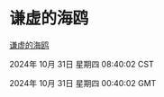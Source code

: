 # 谦虚的海鸥
[谦虚的海鸥](http://219.139.197.74:56308/qxdho/course/base/hotlink/index.php)

2024年 10月 31日 星期四 08:40:02 CST

2024年 10月 31日 星期四 00:40:02 GMT
